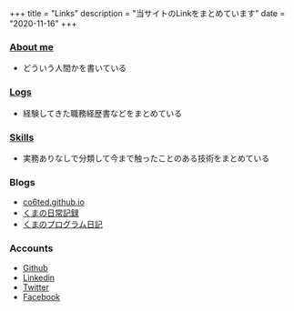 +++
title = "Links"
description = "当サイトのLinkをまとめています"
date = "2020-11-16"
+++

### [About me](https://co6ted.github.io/about/)
- どういう人間かを書いている

### [Logs](https://co6ted.github.io/logs/)
- 経験してきた職務経歴書などをまとめている

### [Skills](https://co6ted.github.io/skills/skill/)
- 実務ありなしで分類して今まで触ったことのある技術をまとめている

### Blogs
- [co6ted.github.io](https://co6ted.github.io/)
- [くまの日常記録](https://co6ted.hatenablog.com/)
- [くまのプログラム日記](https://co6ted-program.hatenablog.com/)

### Accounts
- [Github](https://github.com/co6ted/)
- [Linkedin](https://www.linkedin.com/in/co6ted/)
- [Twitter](https://twitter.com/co6ted/)
- [Facebook](https://www.facebook.com/co6ted/)